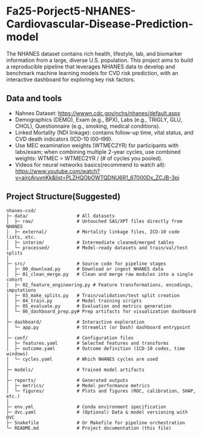 # Fa25-Porject5-NHANES-Cardiovascular-Disease-Prediction-model
The NHANES dataset contains rich health, lifestyle, lab, and biomarker information from a large, diverse U.S. population. This project aims to build a reproducible pipeline that leverages NHANES data to develop and benchmark machine learning models for CVD risk prediction, with an interactive dashboard for exploring key risk factors.
## Data and tools
- Nahnes Dataset: https://wwwn.cdc.gov/nchs/nhanes/default.aspx
- Demographics (DEMO), Exam (e.g., BPX), Labs (e.g., TRIGLY, GLU, CHOL), Questionnaire (e.g., smoking, medical conditions).
- Linked Mortality (NDI linkage): contains follow-up time, vital status, and CVD death indicators (ICD-10 I00–I99).
- Use MEC examination weights (WTMEC2YR) for participants with labs/exam; when combining multiple 2-year cycles, use combined weights: WTMEC = WTMEC2YR / (# of cycles you pooled).
- Videos for neural networks basics(recommend to watch all): https://www.youtube.com/watch?v=aircAruvnKk&list=PLZHQObOWTQDNU6R1_67000Dx_ZCJB-3pi
## Project Structure(Suggested)
```
nhanes-cvd/
├─ data/                  # All datasets
│  ├─ raw/                # Untouched SAS/XPT files directly from NHANES
│  ├─ external/           # Mortality linkage files, ICD-10 code lists, etc.
│  ├─ interim/            # Intermediate cleaned/merged tables
│  └─ processed/          # Model-ready datasets and train/val/test splits
│
├─ src/                   # Source code for pipeline stages
│  ├─ 00_download.py      # Download or ingest NHANES data
│  ├─ 01_clean_merge.py   # Clean and merge raw modules into a single cohort
│  ├─ 02_feature_engineering.py # Feature transformations, encodings, imputations
│  ├─ 03_make_splits.py   # Train/validation/test split creation
│  ├─ 04_train.py         # Model training scripts
│  ├─ 05_evaluate.py      # Evaluation and metrics generation
│  └─ 06_dashboard_prep.py# Prep artifacts for visualization dashboard
│
├─ dashboard/             # Interactive exploration
│  └─ app.py              # Streamlit (or Dash) dashboard entrypoint
│
├─ conf/                  # Configuration files
│  ├─ features.yaml       # Selected features and transforms
│  ├─ outcome.yaml        # Outcome definition (ICD-10 codes, time windows)
│  └─ cycles.yaml         # Which NHANES cycles are used
│
├─ models/                # Trained model artifacts
│
├─ reports/               # Generated outputs
│  ├─ metrics/            # Model performance metrics
│  └─ figures/            # Plots and figures (ROC, calibration, SHAP, etc.)
│
├─ env.yml                # Conda environment specification
├─ dvc.yaml               # (Optional) Data & model versioning with DVC
├─ Snakefile              # Or Makefile for pipeline orchestration
└─ README.md              # Project documentation (this file)
```
